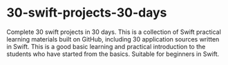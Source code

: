 # 30-swift-projects-30-days
Complete 30 swift projects in 30 days. This is a collection of Swift practical learning materials built on GitHub, including 30 application sources written in Swift. This is a good basic learning and practical introduction to the students who have started from the basics. Suitable for beginners in Swift.
